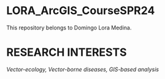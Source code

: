 # LORA_ArcGIS_CourseSPR24
This repository belongs to Domingo Lora Medina. 

# **RESEARCH INTERESTS**
_Vector-ecology, Vector-borne diseases, GIS-based analysis_ 

